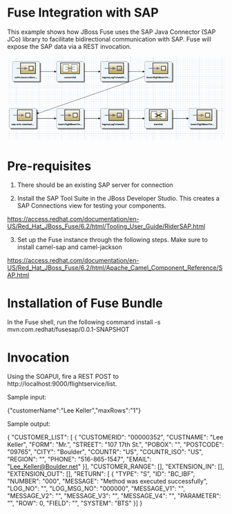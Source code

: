 # Fuse Integration with SAP

This example shows how JBoss Fuse uses the SAP Java Connector (SAP JCo) library to facilitate bidirectional communication with SAP. Fuse will expose the SAP data via a REST invocation.

![Camel Diagram](https://github.com/tohwsw/fusesap/blob/master/fusesap.png)

# Pre-requisites

1) There should be an existing SAP server for connection

2) Install the SAP Tool Suite in the JBoss Developer Studio. This creates a SAP Connections view for testing your components.

https://access.redhat.com/documentation/en-US/Red_Hat_JBoss_Fuse/6.2/html/Tooling_User_Guide/RiderSAP.html

3) Set up the Fuse instance through the following steps. Make sure to install camel-sap and camel-jackson

https://access.redhat.com/documentation/en-US/Red_Hat_JBoss_Fuse/6.2/html/Apache_Camel_Component_Reference/SAP.html

# Installation of Fuse Bundle

In the Fuse shell, run the following command
install -s mvn:com.redhat/fusesap/0.0.1-SNAPSHOT

# Invocation

Using the SOAPUI, fire a REST POST to http://localhost:9000/flightservice/list.

Sample input:

{"customerName":"Lee Keller","maxRows":"1"}

Sample output:

{
   "CUSTOMER_LIST": [   {
      "CUSTOMERID": "00000352",
      "CUSTNAME": "Lee Keller",
      "FORM": "Mr.",
      "STREET": "107 17th St.",
      "POBOX": "",
      "POSTCODE": "09765",
      "CITY": "Boulder",
      "COUNTR": "US",
      "COUNTR_ISO": "US",
      "REGION": "",
      "PHONE": "516-865-1547",
      "EMAIL": "Lee_Keller@Boulder.net"
   }],
   "CUSTOMER_RANGE": [],
   "EXTENSION_IN": [],
   "EXTENSION_OUT": [],
   "RETURN": [   {
      "TYPE": "S",
      "ID": "BC_IBF",
      "NUMBER": "000",
      "MESSAGE": "Method was executed successfully",
      "LOG_NO": "",
      "LOG_MSG_NO": "000000",
      "MESSAGE_V1": "",
      "MESSAGE_V2": "",
      "MESSAGE_V3": "",
      "MESSAGE_V4": "",
      "PARAMETER": "",
      "ROW": 0,
      "FIELD": "",
      "SYSTEM": "BTS"
   }]
}


